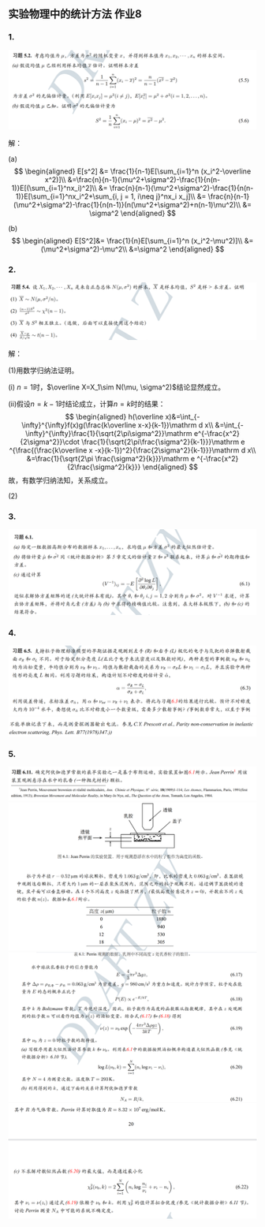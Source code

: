 ## 实验物理中的统计方法 作业8
### 1.
![20250512190946](https://raw.githubusercontent.com/stur007/img/main/img/20250512190946.png)

解：

(a)
$$
\begin{aligned}
E[s^2] &= \frac{1}{n-1}E[\sum_{i=1}^n (x_i^2-\overline x^2)]\\
&=\frac{n}{n-1}(\mu^2+\sigma^2)-\frac{1}{n(n-1)}E[(\sum_{i=1}^nx_i)^2]\\
&= \frac{n}{n-1}(\mu^2+\sigma^2)-\frac{1}{n(n-1)}E[\sum_{i=1}^nx_i^2+\sum_{i, j = 1, i\neq j}^nx_i x_j]\\
&= \frac{n}{n-1}(\mu^2+\sigma^2)-\frac{1}{n(n-1)}(n(\mu^2+\sigma^2)+n(n-1)\mu^2)\\
&= \sigma^2
\end{aligned}
$$

(b)
$$
\begin{aligned}
E[S^2]&= \frac{1}{n}E[\sum_{i=1}^n (x_i^2-\mu^2)]\\
&=(\mu^2+\sigma^2)-\mu^2\\
&=\sigma^2
\end{aligned}
$$


### 2.

![20250512191015](https://raw.githubusercontent.com/stur007/img/main/img/20250512191015.png)

解：

(1)用数学归纳法证明。

(i) $n=1$时，$\overline X=X_1\sim N(\mu, \sigma^2)$结论显然成立。

(ii)假设$n=k-1$时结论成立，计算$n=k$时的结果：
$$
\begin{aligned}
h(\overline x)&=\int_{-\infty}^{\infty}f(x)g(\frac{k\overline x-x}{k-1})\mathrm d x\\
&=\int_{-\infty}^{\infty}\frac{1}{\sqrt{2\pi\sigma^2}}\mathrm e^{-\frac{x^2}{2\sigma^2}}\cdot \frac{1}{\sqrt{2\pi\frac{\sigma^2}{k-1}}}\mathrm e ^{\frac{(\frac{k\overline x -x}{k-1})^2}{\frac{2\sigma^2}{k-1}}}\mathrm d x\\
&=\frac{1}{\sqrt{2\pi \frac{\sigma^2}{k}}}\mathrm e ^{-\frac{x^2}{2\frac{\sigma^2}{k}}}
\end{aligned}
$$
故，有数学归纳法知，关系成立。

(2)

### 3.

![20250512191047](https://raw.githubusercontent.com/stur007/img/main/img/20250512191047.png)

### 4.
![20250512191119](https://raw.githubusercontent.com/stur007/img/main/img/20250512191119.png)
![20250512191146](https://raw.githubusercontent.com/stur007/img/main/img/20250512191146.png)

### 5.
![20250512191233](https://raw.githubusercontent.com/stur007/img/main/img/20250512191233.png)
![20250512191318](https://raw.githubusercontent.com/stur007/img/main/img/20250512191318.png)
![20250512191628](https://raw.githubusercontent.com/stur007/img/main/img/20250512191628.png)
![20250512191656](https://raw.githubusercontent.com/stur007/img/main/img/20250512191656.png)